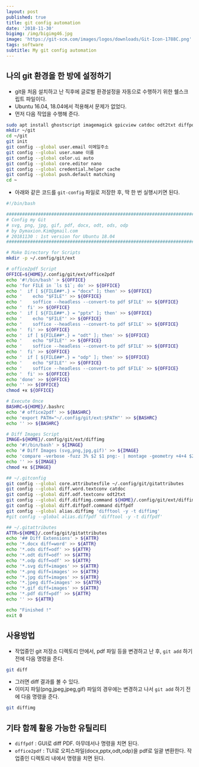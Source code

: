 ```yaml
---
layout: post
published: true
title: git config automation
date: '2018-11-30'
bigimg: /img/bigimg46.jpg
image: 'https://git-scm.com/images/logos/downloads/Git-Icon-1788C.png'
tags: software
subtitle: My git config automation
---
```

## 나의 git 환경을 한 방에 설정하기

* git을 처음 설치하고 난 직후에 글로벌 환경설정을 자동으로 수행하기 위한 쉘스크립트 파일이다.
* Ubuntu 16.04, 18.04에서 적용해서 문제가 없었다.
* 먼저 다음 작업을 수행해 준다.

```bash
sudo apt install ghostscript imagemagick gpicview catdoc odt2txt diffpdf libreoffice
mkdir ~/git
cd ~/git
git init
git config --global user.email 이메일주소
git config --global user.name 이름
git config --global color.ui auto
git config --global core.editor nano
git config --global credential.helper cache
git config --global push.default matching
cd ~
```

* 아래와 같은 코드를 `git-config` 파일로 저장한 후, 딱 한 번 실행시키면 된다.

```bash
#!/bin/bash

##########################################################################
# Config my Git
# svg, png, jpg, gif, pdf, docx, odt, ods, odp
# by Dymaxion.Kim@gmail.com
# 20181130 : 1st version for Ubuntu 18.04
##########################################################################

# Make Directory for Scripts
mkdir -p ~/.config/git/ext

# office2pdf Script
OFFICE=${HOME}/.config/git/ext/office2pdf
echo '#!/bin/bash' > ${OFFICE}
echo 'for FILE in `ls $1`; do' >> ${OFFICE}
echo '  if [ ${FILE##*.} = "docx" ]; then' >> ${OFFICE}
echo '    echo "$FILE"' >> ${OFFICE}
echo '    soffice --headless --convert-to pdf $FILE' >> ${OFFICE}
echo '  fi' >> ${OFFICE}
echo '  if [ ${FILE##*.} = "pptx" ]; then' >> ${OFFICE}
echo '    echo "$FILE"' >> ${OFFICE}
echo '    soffice --headless --convert-to pdf $FILE' >> ${OFFICE}
echo '  fi' >> ${OFFICE}
echo '  if [ ${FILE##*.} = "odt" ]; then' >> ${OFFICE}
echo '    echo "$FILE"' >> ${OFFICE}
echo '    soffice --headless --convert-to pdf $FILE' >> ${OFFICE}
echo '  fi' >> ${OFFICE}
echo '  if [ ${FILE##*.} = "odp" ]; then' >> ${OFFICE}
echo '    echo "$FILE"' >> ${OFFICE}
echo '    soffice --headless --convert-to pdf $FILE' >> ${OFFICE}
echo '  fi' >> ${OFFICE}
echo 'done' >> ${OFFICE}
echo '' >> ${OFFICE}
chmod +x ${OFFICE}

# Execute Once
BASHRC=${HOME}/.bashrc
echo '# office2pdf' >> ${BASHRC}
echo 'export PATH="~/.config/git/ext:$PATH"' >> ${BASHRC}
echo '' >> ${BASHRC}

# Diff Images Script
IMAGE=${HOME}/.config/git/ext/diffimg
echo '#!/bin/bash' > ${IMAGE}
echo '# Diff Images (svg,png,jpg,gif)' >> ${IMAGE}
echo 'compare -verbose -fuzz 3% $2 $1 png:- | montage -geometry +4+4 $2 - $1 png:- | display -antialias -title "$1" -' >> ${IMAGE}
echo '' >> ${IMAGE}
chmod +x ${IMAGE}

## ~/.gitconfig
git config --global core.attributesfile ~/.config/git/gitattributes
git config --global diff.word.textconv catdoc
git config --global diff.odf.textconv odt2txt
git config --global diff.diffimg.command ${HOME}/.config/git/ext/diffimg
git config --global diff.diffpdf.command diffpdf
git config --global alias.diffimg 'difftool -y -t diffimg'
#git config --global alias.diffpdf 'difftool -y -t diffpdf'

## ~/.gitattributes
ATTR=${HOME}/.config/git/gitattributes
echo '## Diff Extensions' > ${ATTR}
echo '*.docx diff=word' >> ${ATTR}
echo '*.ods diff=odf' >> ${ATTR}
echo '*.odt diff=odf' >> ${ATTR}
echo '*.odp diff=odf' >> ${ATTR}
echo '*.svg diff=images' >> ${ATTR}
echo '*.png diff=images' >> ${ATTR}
echo '*.jpg diff=images' >> ${ATTR}
echo '*.jpeg diff=images' >> ${ATTR}
echo '*.gif diff=images' >> ${ATTR}
echo '*.pdf diff=pdf' >> ${ATTR}
echo '' >> ${ATTR}

echo "Finished !"
exit 0

```


## 사용방법

* 작업중인 git 저장소 디렉토리 안에서, pdf 파일 등을 변경하고 난 후, `git add` 하기 전에 다음 명령을 준다.

```bash
git diff
```

* 그러면 diff 결과를 볼 수 있다.
* 이미지 파일(png,jpeg,jpeg,gif) 파일의 경우에는 변경하고 나서 `git add` 하기 전에 다음 명령을 준다.

```bash
git diffimg
```

## 기타 함께 활용 가능한 유틸리티

* `diffpdf` : GUI로 diff PDF.  아무데서나 명령을 치면 된다.
* `office2pdf` : TUI로 오피스파일(docx,pptx,odt,odp)을 pdf로 일괄 변환한다.  작업중인 디렉토리 내에서 명령을 치면 된다.
